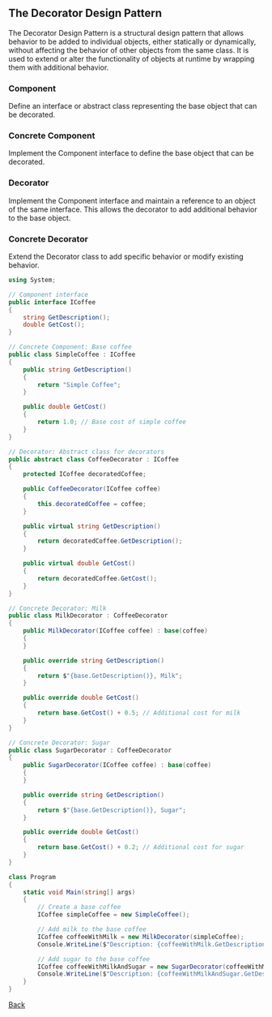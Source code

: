 ## The Decorator Design Pattern

The Decorator Design Pattern is a structural design pattern that allows behavior to be added to individual objects, either statically or dynamically, without affecting the behavior of other objects from the same class. It is used to extend or alter the functionality of objects at runtime by wrapping them with additional behavior.

### Component
Define an interface or abstract class representing the base object that can be decorated.

### Concrete Component
Implement the Component interface to define the base object that can be decorated.

### Decorator
Implement the Component interface and maintain a reference to an object of the same interface. This allows the decorator to add additional behavior to the base object.

### Concrete Decorator
Extend the Decorator class to add specific behavior or modify existing behavior.

```csharp
using System;

// Component interface
public interface ICoffee
{
    string GetDescription();
    double GetCost();
}

// Concrete Component: Base coffee
public class SimpleCoffee : ICoffee
{
    public string GetDescription()
    {
        return "Simple Coffee";
    }

    public double GetCost()
    {
        return 1.0; // Base cost of simple coffee
    }
}

// Decorator: Abstract class for decorators
public abstract class CoffeeDecorator : ICoffee
{
    protected ICoffee decoratedCoffee;

    public CoffeeDecorator(ICoffee coffee)
    {
        this.decoratedCoffee = coffee;
    }

    public virtual string GetDescription()
    {
        return decoratedCoffee.GetDescription();
    }

    public virtual double GetCost()
    {
        return decoratedCoffee.GetCost();
    }
}

// Concrete Decorator: Milk
public class MilkDecorator : CoffeeDecorator
{
    public MilkDecorator(ICoffee coffee) : base(coffee)
    {
    }

    public override string GetDescription()
    {
        return $"{base.GetDescription()}, Milk";
    }

    public override double GetCost()
    {
        return base.GetCost() + 0.5; // Additional cost for milk
    }
}

// Concrete Decorator: Sugar
public class SugarDecorator : CoffeeDecorator
{
    public SugarDecorator(ICoffee coffee) : base(coffee)
    {
    }

    public override string GetDescription()
    {
        return $"{base.GetDescription()}, Sugar";
    }

    public override double GetCost()
    {
        return base.GetCost() + 0.2; // Additional cost for sugar
    }
}

class Program
{
    static void Main(string[] args)
    {
        // Create a base coffee
        ICoffee simpleCoffee = new SimpleCoffee();

        // Add milk to the base coffee
        ICoffee coffeeWithMilk = new MilkDecorator(simpleCoffee);
        Console.WriteLine($"Description: {coffeeWithMilk.GetDescription()}, Cost: ${coffeeWithMilk.GetCost()}");

        // Add sugar to the base coffee
        ICoffee coffeeWithMilkAndSugar = new SugarDecorator(coffeeWithMilk);
        Console.WriteLine($"Description: {coffeeWithMilkAndSugar.GetDescription()}, Cost: ${coffeeWithMilkAndSugar.GetCost()}");
    }
}
```
[Back](../README.md/#decorator)
